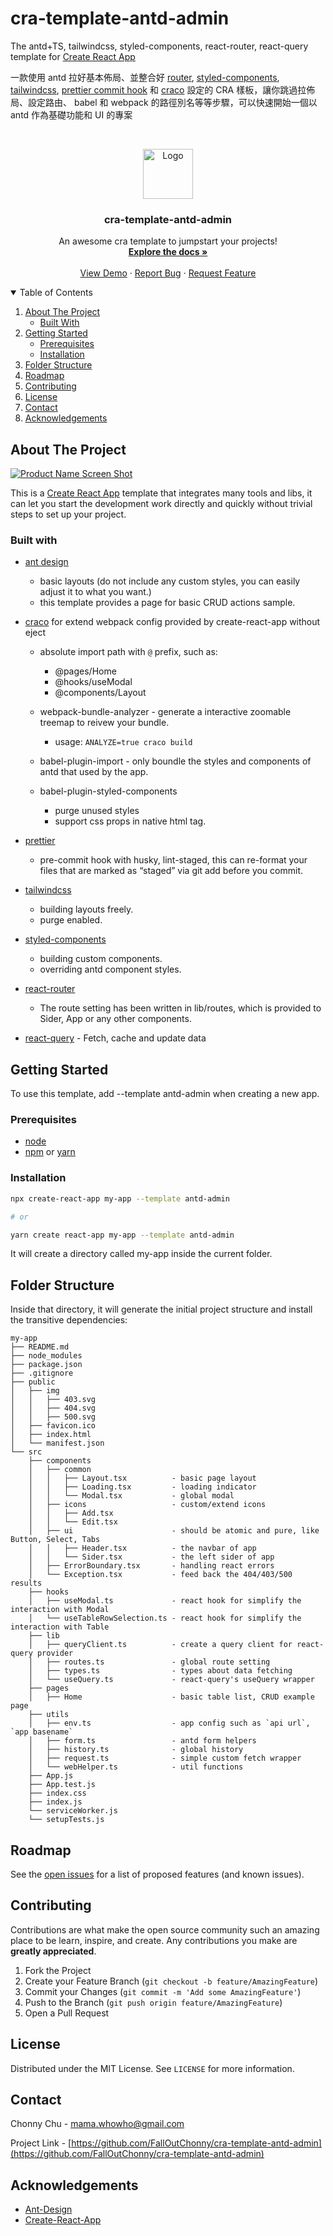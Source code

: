 # cra-template-antd-admin

<!-- PROJECT SHIELDS -->
<!--
*** I'm using markdown "reference style" links for readability.
*** Reference links are enclosed in brackets [ ] instead of parentheses ( ).
*** See the bottom of this document for the declaration of the reference variables
*** for contributors-url, forks-url, etc. This is an optional, concise syntax you may use.
*** https://www.markdownguide.org/basic-syntax/#reference-style-links
-->


The antd+TS, tailwindcss, styled-components, react-router, react-query template for [Create React App](https://create-react-app.dev/)

一款使用 antd 拉好基本佈局、並整合好 [router](https://reactrouter.com/), [styled-components](https://styled-components.com/), [tailwindcss](https://tailwindcss.com/), [prettier commit hook](https://prettier.io/docs/en/precommit.html) 和 [craco](https://github.com/gsoft-inc/craco) 設定的 CRA 樣板，讓你跳過拉佈局、設定路由、 babel 和 webpack 的路徑別名等等步驟，可以快速開始一個以 antd 作為基礎功能和 UI 的專案

<!-- PROJECT LOGO -->
<br />
<p align="center">
  <a href="https://github.com/FalloutChonny/cra-template-antd-admin">
    <img src="images/logo.png" alt="Logo" width="80" height="80">
  </a>

  <h3 align="center">cra-template-antd-admin</h3>

  <p align="center">
    An awesome cra template to jumpstart your projects!
    <br />
    <a href="https://github.com/FalloutChonny/cra-template-antd-admin"><strong>Explore the docs »</strong></a>
    <br />
    <br />
    <a href="https://github.com/othneildrew/Best-README-Template">View Demo</a>
    ·
    <a href="https://github.com/FalloutChonny/cra-template-antd-admin/issues">Report Bug</a>
    ·
    <a href="https://github.com/FalloutChonny/cra-template-antd-admin/issues">Request Feature</a>
  </p>
</p>

<!-- TABLE OF CONTENTS -->
<details open="open">
  <summary>Table of Contents</summary>
  <ol>
    <li>
      <a href="#about-the-project">About The Project</a>
      <ul>
        <li><a href="#built-with">Built With</a></li>
      </ul>
    </li>
    <li>
      <a href="#getting-started">Getting Started</a>
      <ul>
        <li><a href="#prerequisites">Prerequisites</a></li>
        <li><a href="#installation">Installation</a></li>
      </ul>
    </li>
    <li>
	<a href="#folder-structure">Folder Structure</a>
    </li>
    <li><a href="#roadmap">Roadmap</a></li>
    <li><a href="#contributing">Contributing</a></li>
    <li><a href="#license">License</a></li>
    <li><a href="#contact">Contact</a></li>
    <li><a href="#acknowledgements">Acknowledgements</a></li>
  </ol>
</details>
 
<!-- ABOUT THE PROJECT -->

## About The Project

[![Product Name Screen Shot][product-screenshot]](https://github.com/FallOutChonny/cra-template-antd-admin)

This is a [Create React App](https://create-react-app.dev/) template that integrates many tools and libs, it can let you start the development work directly and quickly without trivial steps to set up your project.

<!-- BUILT WITH -->

### Built with

- [ant design](https://github.com/ant-design/ant-design)

  - basic layouts (do not include any custom styles, you can easily adjust it to what you want.)
  - this template provides a page for basic CRUD actions sample.


- [craco](https://github.com/gsoft-inc/craco) for extend webpack config provided by create-react-app without eject

  - absolute import path with `@` prefix, such as:

    - @pages/Home
    - @hooks/useModal
    - @components/Layout

  - webpack-bundle-analyzer - generate a interactive zoomable treemap to reivew your bundle.

    - usage: `ANALYZE=true craco build`

  - babel-plugin-import - only boundle the styles and components of antd that used by the app.

  - babel-plugin-styled-components
    - purge unused styles
    - support css props in native html tag.

- [prettier](https://prettier.io/docs/en/precommit.html)

  - pre-commit hook with husky, lint-staged, this can re-format your files that are marked as “staged” via git add before you commit.

- [tailwindcss](https://tailwindcss.com/)

  - building layouts freely.
  - purge enabled.

- [styled-components](https://styled-components.com/)

  - building custom components.
  - overriding antd component styles.

- [react-router](https://reactrouter.com/)

  - The route setting has been written in lib/routes, which is provided to Sider, App or any other components.

- [react-query](https://react-query.tanstack.com/) - Fetch, cache and update data

<!-- GETTING STARTED -->

## Getting Started

To use this template, add --template antd-admin when creating a new app.

### Prerequisites

- [node](https://nodejs.org/en/)
- [npm](https://www.npmjs.com/) or [yarn](https://yarnpkg.com/)

### Installation

```sh
npx create-react-app my-app --template antd-admin

# or

yarn create react-app my-app --template antd-admin
```

It will create a directory called my-app inside the current folder.

<!-- FOLDER STRUCTURE -->

## Folder Structure

Inside that directory, it will generate the initial project structure and install the transitive dependencies:

```
my-app
├── README.md
├── node_modules
├── package.json
├── .gitignore
├── public
│   ├── img
│   │   ├── 403.svg
│   │   ├── 404.svg
│   │   ├── 500.svg
│   ├── favicon.ico
│   ├── index.html
│   └── manifest.json
└── src
    ├── components
    │   ├── common
    │   │   ├── Layout.tsx			- basic page layout
    │   │   ├── Loading.tsx			- loading indicator
    │   │   └── Modal.tsx			- global modal
    │   ├── icons			    	- custom/extend icons
    │   │   ├── Add.tsx
    │   │   └── Edit.tsx
    │   ├── ui                      - should be atomic and pure, like Button, Select, Tabs
    │   │   ├── Header.tsx			- the navbar of app
    │   │   └── Sider.tsx			- the left sider of app
    │   ├── ErrorBoundary.tsx 		- handling react errors
    │   └── Exception.tsx    		- feed back the 404/403/500 results
    ├── hooks
    │   ├── useModal.ts				- react hook for simplify the interaction with Modal
    │   └── useTableRowSelection.ts - react hook for simplify the interaction with Table
    ├── lib
    │   ├── queryClient.ts			- create a query client for react-query provider
    │   ├── routes.ts				- global route setting
    │   ├── types.ts				- types about data fetching
    │   └── useQuery.ts				- react-query's useQuery wrapper
    ├── pages
    │   ├── Home					- basic table list, CRUD example page
    ├── utils
    │   ├── env.ts					- app config such as `api url`, `app basename`
    │   ├── form.ts					- antd form helpers
    │   ├── history.ts				- global history
    │   ├── request.ts				- simple custom fetch wrapper
    │   └── webHelper.ts			- util functions
    ├── App.js
    ├── App.test.js
    ├── index.css
    ├── index.js
    └── serviceWorker.js
    └── setupTests.js

```

<!-- ROADMAP -->

## Roadmap

See the [open issues](https://github.com/FallOutChonny/cra-template-antd-admin/issues) for a list of proposed features (and known issues).

<!-- CONTRIBUTING -->

## Contributing

Contributions are what make the open source community such an amazing place to be learn, inspire, and create. Any contributions you make are **greatly appreciated**.

1. Fork the Project
2. Create your Feature Branch (`git checkout -b feature/AmazingFeature`)
3. Commit your Changes (`git commit -m 'Add some AmazingFeature'`)
4. Push to the Branch (`git push origin feature/AmazingFeature`)
5. Open a Pull Request

<!-- LICENSE -->

## License

Distributed under the MIT License. See `LICENSE` for more information.

<!-- CONTACT -->

## Contact

Chonny Chu - mama.whowho@gmail.com

Project Link - [https://github.com/FallOutChonny/cra-template-antd-admin](https://github.com/FallOutChonny/cra-template-antd-admin)

<!-- ACKNOWLEDGEMENTS -->

## Acknowledgements

- [Ant-Design](https://img.shields.io/github/contributors/othneildrew/Best-README-Template.svg?style=for-the-badge)
- [Create-React-App](https://github.com/othneildrew/Best-README-Template/graphs/contributors)

<!-- MARKDOWN LINKS & IMAGES -->
<!-- https://www.markdownguide.org/basic-syntax/#reference-style-links -->

[contributors-shield]: https://img.shields.io/github/contributors/FallOutChonny/repo.svg?style=for-the-badge
[contributors-url]: https://github.com/FallOutChonny/cra-template-antd-admin/graphs/contributors
[forks-shield]: https://img.shields.io/github/forks/FallOutChonny/repo.svg?style=for-the-badge
[forks-url]: https://github.com/FallOutChonny/cra-template-antd-admin/network/members
[stars-shield]: https://img.shields.io/github/stars/FallOutChonny/repo.svg?style=for-the-badge
[stars-url]: https://github.com/FallOutChonny/cra-template-antd-admin/stargazers
[issues-shield]: https://img.shields.io/github/issues/FallOutChonny/repo.svg?style=for-the-badge
[issues-url]: https://github.com/FallOutChonny/cra-template-antd-admin/issues
[license-shield]: https://img.shields.io/github/license/FallOutChonny/repo.svg?style=for-the-badge
[license-url]: https://github.com/FallOutChonny/cra-template-antd-admin/blob/master/LICENSE.txt
[linkedin-shield]: https://img.shields.io/badge/-LinkedIn-black.svg?style=for-the-badge&logo=linkedin&colorB=555
[linkedin-url]: https://linkedin.com/in/FallOutChonny
[product-screenshot]: screenshots/screenshots1.png
